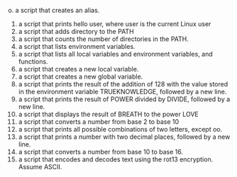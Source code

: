 o. a script that creates an alias.
1. a script that prints hello user, where user is the current Linux user
2. a script that adds directory to the PATH
3. a script that counts the number of directories in the PATH.
4. a script that lists environment variables.
5. a script that lists all local variables and environment variables, and functions.
6. a script that creates a new local variable.
7. a script that creates a new global variable.
8. a script that prints the result of the addition of 128 with the value stored in the environment variable TRUEKNOWLEDGE, followed by a new line.
9. a script that prints the result of POWER divided by DIVIDE, followed by a new line.
10. a script that displays the result of BREATH to the power LOVE
11. a script that converts a number from base 2 to base 10
12. a script that prints all possible combinations of two letters, except oo.
13. a script that prints a number with two decimal places, followed by a new line.
14. a script that converts a number from base 10 to base 16.
15. a script that encodes and decodes text using the rot13 encryption. Assume ASCII.
